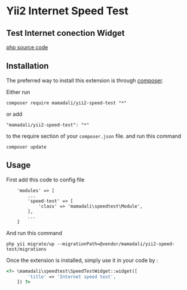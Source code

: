 Yii2 Internet Speed Test
========================
Test Internet conection Widget
-----
[php source code](https://github.com/librespeed/speedtest)

Installation
------------

The preferred way to install this extension is through [composer](http://getcomposer.org/download/).

Either run

```
composer require mamadali/yii2-speed-test "*"
```

or add

```
"mamadali/yii2-speed-test": "*"
```

to the require section of your `composer.json` file.
and run this command

```
composer update
```


Usage
-----
First add this code to config file
```
    'modules' => [
        ...
    	'speed-test' => [
    		'class' => 'mamadali\speedtest\Module',
		],
        ...
    ]
```

And run this command
```
php yii migrate/up --migrationPath=@vendor/mamadali/yii2-speed-test/migrations
```

Once the extension is installed, simply use it in your code by  :

```php
<?= \mamadali\speedtest\SpeedTestWidget::widget([
    	'title' => 'Internet speed test',
    ]) ?>
```

